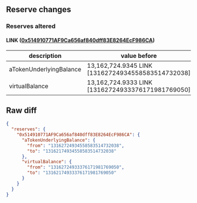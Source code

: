 ## Reserve changes

### Reserves altered

#### LINK ([0x514910771AF9Ca656af840dff83E8264EcF986CA](https://etherscan.io/address/0x514910771AF9Ca656af840dff83E8264EcF986CA))

| description | value before | value after |
| --- | --- | --- |
| aTokenUnderlyingBalance | 13,162,724.9345 LINK [13162724934558583514732038] | 13,162,174.9345 LINK [13162174934558583514732038] |
| virtualBalance | 13,162,724.9333 LINK [13162724933376171981769050] | 13,162,174.9333 LINK [13162174933376171981769050] |


## Raw diff

```json
{
  "reserves": {
    "0x514910771AF9Ca656af840dff83E8264EcF986CA": {
      "aTokenUnderlyingBalance": {
        "from": "13162724934558583514732038",
        "to": "13162174934558583514732038"
      },
      "virtualBalance": {
        "from": "13162724933376171981769050",
        "to": "13162174933376171981769050"
      }
    }
  }
}
```